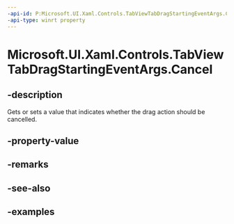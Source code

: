 ```yaml
---
-api-id: P:Microsoft.UI.Xaml.Controls.TabViewTabDragStartingEventArgs.Cancel
-api-type: winrt property
---
```


# Microsoft.UI.Xaml.Controls.TabViewTabDragStartingEventArgs.Cancel

<!--
public bool Cancel { get; set; }
-->

## -description

Gets or sets a value that indicates whether the drag action should be cancelled.

## -property-value

## -remarks

## -see-also

## -examples

